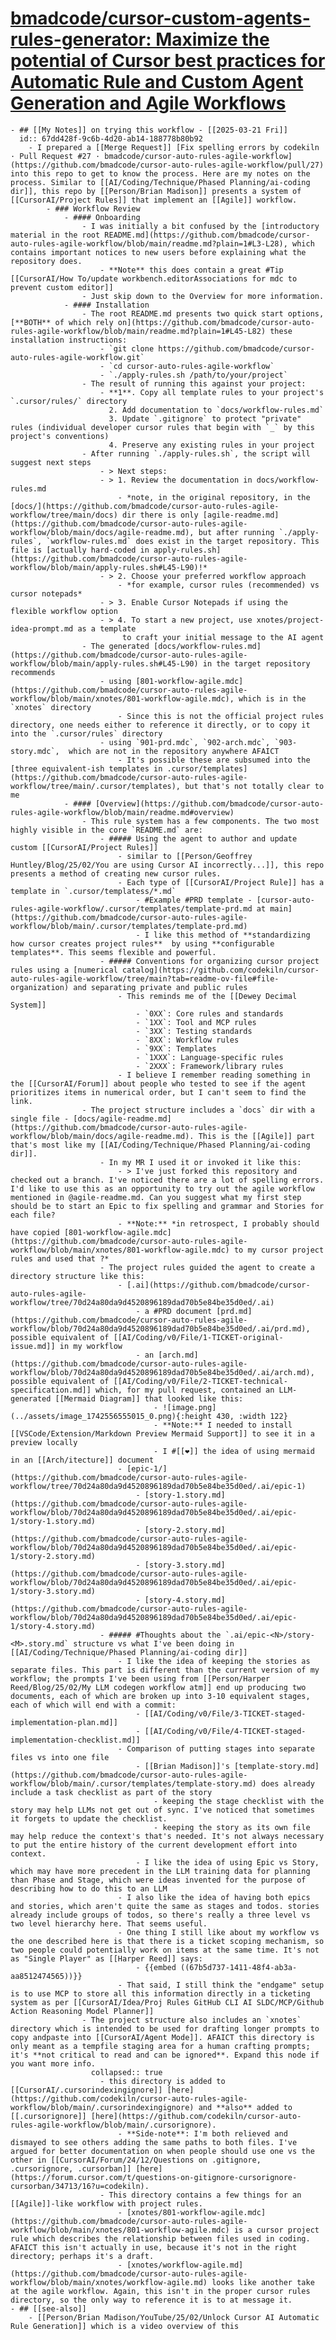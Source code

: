 # [bmadcode/cursor-custom-agents-rules-generator: Maximize the potential of Cursor best practices for Automatic Rule and Custom Agent Generation and Agile Workflows](https://github.com/bmadcode/cursor-custom-agents-rules-generator)
	- ## [[My Notes]] on trying this workflow - [[2025-03-21 Fri]]
	  id:: 67dd428f-9c6b-4d20-ab14-188778b80b92
		- I prepared a [[Merge Request]] [Fix spelling errors by codekiln · Pull Request #27 · bmadcode/cursor-auto-rules-agile-workflow](https://github.com/bmadcode/cursor-auto-rules-agile-workflow/pull/27) into this repo to get to know the process. Here are my notes on the process. Similar to [[AI/Coding/Technique/Phased Planning/ai-coding dir]], this repo by [[Person/Brian Madison]] presents a system of [[CursorAI/Project Rules]] that implement an [[Agile]] workflow.
			- ### Workflow Review
				- #### Onboarding
					- I was initially a bit confused by the [introductory material in the root README.md](https://github.com/bmadcode/cursor-auto-rules-agile-workflow/blob/main/readme.md?plain=1#L3-L28), which contains important notices to new users before explaining what the repository does.
						- **Note** this does contain a great #Tip [[CursorAI/How To/update workbench.editorAssociations for mdc to prevent custom editor]]
					- Just skip down to the Overview for more information.
				- #### Installation
					- The root README.md presents two quick start options, [**BOTH** of which rely on](https://github.com/bmadcode/cursor-auto-rules-agile-workflow/blob/main/readme.md?plain=1#L45-L82) these installation instructions:
						- `git clone https://github.com/bmadcode/cursor-auto-rules-agile-workflow.git`
						- `cd cursor-auto-rules-agile-workflow`
						- `./apply-rules.sh /path/to/your/project`
					- The result of running this against your project:
						- **1**. Copy all template rules to your project's `.cursor/rules/` directory
						  2. Add documentation to `docs/workflow-rules.md`
						  3. Update `.gitignore` to protect "private" rules (individual developer cursor rules that begin with `_` by this project's conventions)
						  4. Preserve any existing rules in your project
					- After running `./apply-rules.sh`, the script will suggest next steps
						- > Next steps:
						- > 1. Review the documentation in docs/workflow-rules.md
							- *note, in the original repository, in the [docs/](https://github.com/bmadcode/cursor-auto-rules-agile-workflow/tree/main/docs) dir there is only [agile-readme.md](https://github.com/bmadcode/cursor-auto-rules-agile-workflow/blob/main/docs/agile-readme.md), but after running `./apply-rules`, `workflow-rules.md` does exist in the target repository. This file is [actually hard-coded in apply-rules.sh](https://github.com/bmadcode/cursor-auto-rules-agile-workflow/blob/main/apply-rules.sh#L45-L90)!*
						- > 2. Choose your preferred workflow approach
							- *for example, cursor rules (recommended) vs cursor notepads*
						- > 3. Enable Cursor Notepads if using the flexible workflow option
						- > 4. To start a new project, use xnotes/project-idea-prompt.md as a template
						     to craft your initial message to the AI agent
					- The generated [docs/workflow-rules.md](https://github.com/bmadcode/cursor-auto-rules-agile-workflow/blob/main/apply-rules.sh#L45-L90) in the target repository recommends
						- using [801-workflow-agile.mdc](https://github.com/bmadcode/cursor-auto-rules-agile-workflow/blob/main/xnotes/801-workflow-agile.mdc), which is in the `xnotes` directory
							- Since this is not the official project rules directory, one needs either to reference it directly, or to copy it into the `.cursor/rules` directory
						- using `901-prd.mdc`, `902-arch.mdc`, `903-story.mdc`,  which are not in the repository anywhere AFAICT
							- It's possible these are subsumed into the [three equivalent-ish templates in .cursor/templates](https://github.com/bmadcode/cursor-auto-rules-agile-workflow/tree/main/.cursor/templates), but that's not totally clear to me
				- #### [Overview](https://github.com/bmadcode/cursor-auto-rules-agile-workflow/blob/main/readme.md#overview)
					- This rule system has a few components. The two most highly visible in the core `README.md` are:
						- ##### Using the agent to author and update custom [[CursorAI/Project Rules]]
							- similar to [[Person/Geoffrey Huntley/Blog/25/02/You are using Cursor AI incorrectly...]], this repo presents a method of creating new cursor rules.
							- Each type of [[CursorAI/Project Rule]] has a template in `.cursor/templatess/*.md`
								- #Example #PRD template - [cursor-auto-rules-agile-workflow/.cursor/templates/template-prd.md at main](https://github.com/bmadcode/cursor-auto-rules-agile-workflow/blob/main/.cursor/templates/template-prd.md)
								- I like this method of **standardizing how cursor creates project rules**  by using **configurable templates**. This seems flexible and powerful.
						- ##### Conventions for organizing cursor project rules using a [numerical catalog](https://github.com/codekiln/cursor-auto-rules-agile-workflow/tree/main?tab=readme-ov-file#file-organization) and separating private and public rules
							- This reminds me of the [[Dewey Decimal System]]
								- `0XX`: Core rules and standards
								- `1XX`: Tool and MCP rules
								- `3XX`: Testing standards
								- `8XX`: Workflow rules
								- `9XX`: Templates
								- `1XXX`: Language-specific rules
								- `2XXX`: Framework/library rules
							- I believe I remember reading something in the [[CursorAI/Forum]] about people who tested to see if the agent prioritizes items in numerical order, but I can't seem to find the link.
					- The project structure includes a `docs` dir with a single file - [docs/agile-readme.md](https://github.com/bmadcode/cursor-auto-rules-agile-workflow/blob/main/docs/agile-readme.md). This is the [[Agile]] part that's most like my [[AI/Coding/Technique/Phased Planning/ai-coding dir]].
						- In my MR I used it or invoked it like this:
							- > I've just forked this repository and checked out a branch. I've noticed there are a lot of spelling errors. I'd like to use this as an opportunity to try out the agile workflow mentioned in @agile-readme.md. Can you suggest what my first step should be to start an Epic to fix spelling and grammar and Stories for each file?
							- **Note:** *in retrospect, I probably should have copied [801-workflow-agile.mdc](https://github.com/bmadcode/cursor-auto-rules-agile-workflow/blob/main/xnotes/801-workflow-agile.mdc) to my cursor project rules and used that ?*
						- The project rules guided the agent to create a directory structure like this:
							- [.ai](https://github.com/bmadcode/cursor-auto-rules-agile-workflow/tree/70d24a80da9d4520896189dad70b5e84be35d0ed/.ai)
								- a #PRD document [prd.md](https://github.com/bmadcode/cursor-auto-rules-agile-workflow/blob/70d24a80da9d4520896189dad70b5e84be35d0ed/.ai/prd.md), possible equivalent of [[AI/Coding/v0/File/1-TICKET-original-issue.md]] in my workflow
								- an [arch.md](https://github.com/bmadcode/cursor-auto-rules-agile-workflow/blob/70d24a80da9d4520896189dad70b5e84be35d0ed/.ai/arch.md), possible equivalent of [[AI/Coding/v0/File/2-TICKET-technical-specification.md]] which, for my pull request, contained an LLM-generated [[Mermaid Diagram]] that looked like this:
									- ![image.png](../assets/image_1742556555015_0.png){:height 430, :width 122}
									- **Note:** I needed to install [[VSCode/Extension/Markdown Preview Mermaid Support]] to see it in a preview locally
									- I #[[❤️]] the idea of using mermaid in an [[Arch/itecture]] document
							- [epic-1/](https://github.com/bmadcode/cursor-auto-rules-agile-workflow/tree/70d24a80da9d4520896189dad70b5e84be35d0ed/.ai/epic-1)
								- [story-1.story.md](https://github.com/bmadcode/cursor-auto-rules-agile-workflow/blob/70d24a80da9d4520896189dad70b5e84be35d0ed/.ai/epic-1/story-1.story.md)
								- [story-2.story.md](https://github.com/bmadcode/cursor-auto-rules-agile-workflow/blob/70d24a80da9d4520896189dad70b5e84be35d0ed/.ai/epic-1/story-2.story.md)
								- [story-3.story.md](https://github.com/bmadcode/cursor-auto-rules-agile-workflow/blob/70d24a80da9d4520896189dad70b5e84be35d0ed/.ai/epic-1/story-3.story.md)
								- [story-4.story.md](https://github.com/bmadcode/cursor-auto-rules-agile-workflow/blob/70d24a80da9d4520896189dad70b5e84be35d0ed/.ai/epic-1/story-4.story.md)
						- ##### #Thoughts about the `.ai/epic-<N>/story-<M>.story.md` structure vs what I've been doing in [[AI/Coding/Technique/Phased Planning/ai-coding dir]]
							- I like the idea of keeping the stories as separate files. This part is different than the current version of my workflow; the prompts I've been using from [[Person/Harper Reed/Blog/25/02/My LLM codegen workflow atm]] end up producing two documents, each of which are broken up into 3-10 equivalent stages, each of which will end with a commit:
								- [[AI/Coding/v0/File/3-TICKET-staged-implementation-plan.md]]
								- [[AI/Coding/v0/File/4-TICKET-staged-implementation-checklist.md]]
							- Comparison of putting stages into separate files vs into one file
								- [[Brian Madison]]'s [template-story.md](https://github.com/bmadcode/cursor-auto-rules-agile-workflow/blob/main/.cursor/templates/template-story.md) does already include a task checklist as part of the story
									- keeping the stage checklist with the story may help LLMs not get out of sync. I've noticed that sometimes it forgets to update the checklist.
									- keeping the story as its own file may help reduce the context's that's needed. It's not always necessary to put the entire history of the current development effort into context.
								- I like the idea of using Epic vs Story, which may have more precedent in the LLM training data for planning than Phase and Stage, which were ideas invented for the purpose of describing how to do this to an LLM
							- I also like the idea of having both epics and stories, which aren't quite the same as stages and todos. stories already include groups of todos, so there's really a three level vs two level hierarchy here. That seems useful.
							- One thing I still like about my workflow vs the one described here is that there is a ticket scoping mechanism, so two people could potentially work on items at the same time. It's not as "Single Player" as [[Harper Reed]] says:
								- {{embed ((67b5d737-1411-48f4-ab3a-aa8512474565))}}
							- That said, I still think the "endgame" setup is to use MCP to store all this information directly in a ticketing system as per [[CursorAI/Idea/Proj Rules GitHub CLI AI SLDC/MCP/Github Action Reasoning Model Planner]]
					- The project structure also includes an `xnotes` directory which is intended to be used for drafting longer prompts to copy andpaste into [[CursorAI/Agent Mode]]. AFAICT this directory is only meant as a tempfile staging area for a human crafting prompts; it's **not critical to read and can be ignored**. Expand this node if you want more info.
					  collapsed:: true
						- this directory is added to [[CursorAI/.cursorindexingignore]] [here](https://github.com/codekiln/cursor-auto-rules-agile-workflow/blob/main/.cursorindexingignore) and **also** added to [[.cursorignore]] [here](https://github.com/codekiln/cursor-auto-rules-agile-workflow/blob/main/.cursorignore).
							- **Side-note**: I'm both relieved and dismayed to see others adding the same paths to both files. I've argued for better documentation on when people should use one vs the other in [[CursorAI/Forum/24/12/Questions on .gitignore, .cursorignore, .cursorban]] [here](https://forum.cursor.com/t/questions-on-gitignore-cursorignore-cursorban/34713/16?u=codekiln).
						- This directory contains a few things for an [[Agile]]-like workflow with project rules.
							- [xnotes/801-workflow-agile.mdc](https://github.com/bmadcode/cursor-auto-rules-agile-workflow/blob/main/xnotes/801-workflow-agile.mdc) is a cursor project rule which describes the relationship between files used in coding. AFAICT this isn't actually in use, because it's not in the right directory; perhaps it's a draft.
							- [xnotes/workflow-agile.md](https://github.com/bmadcode/cursor-auto-rules-agile-workflow/blob/main/xnotes/workflow-agile.md) looks like another take at the agile workflow. Again, this isn't in the proper cursor rules directory, so the only way to reference it is to at message it.
	- ## [[see-also]]
		- [[Person/Brian Madison/YouTube/25/02/Unlock Cursor AI Automatic Rule Generation]] which is a video overview of this